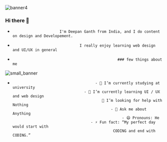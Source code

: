 ![banner4](https://user-images.githubusercontent.com/83934355/151966099-03e651c1-2b43-4730-91b5-4a984dbc2da4.jpg)

### Hi there 👋

-                          I'm Deepan Ganth from India, and I do content on design and Developement. 
-                                   I really enjoy learning web design and UI/UX in general
 
-                                                    ### few things about me
![small_banner](https://user-images.githubusercontent.com/83934355/151973010-d7bbb3b1-18f5-44dc-b3ee-f8e24b65f259.jpg)

-                                          - 🔭 I’m currently studying at university
                                      - 🌱 I’m currently learning UI / UX and web design
                                              🤔 I’m looking for help with Nothing
                                                  - 💬 Ask me about Anything
                                                       - 😄 Pronouns: He 
                                         - ⚡ Fun fact: “My perfect day would start with
                                                   CODING and end with CODING.”
  
